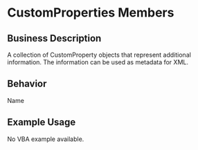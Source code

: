 # CustomProperties Members

## Business Description
A collection of CustomProperty objects that represent additional information. The information can be used as metadata for XML.

## Behavior
Name

## Example Usage
No VBA example available.